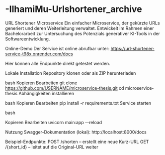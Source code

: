 # -IlhamiMu-Urlshortener_archive

URL Shortener Microservice
Ein einfacher Microservice, der gekürzte URLs generiert und deren Weiterleitung verwaltet. Entwickelt im Rahmen einer Bachelorarbeit zur Untersuchung des Potenzials generativer KI-Tools in der Softwareentwicklung.



Online-Demo
Der Service ist online abrufbar unter:
https://url-shortener-service-t98x.onrender.com/docs

Hier können alle Endpunkte direkt getestet werden.



Lokale Installation
Repository klonen oder als ZIP herunterladen

bash
Kopieren
Bearbeiten
git clone https://github.com/USERNAME/microservice-thesis.git
cd microservice-thesis
Abhängigkeiten installieren

bash
Kopieren
Bearbeiten
pip install -r requirements.txt
Service starten

bash

Kopieren
Bearbeiten
uvicorn main:app --reload

Nutzung
Swagger-Dokumentation (lokal): http://localhost:8000/docs

Beispiel-Endpunkte:
POST /shorten – erstellt eine neue Kurz-URL
GET /{short_id} – leitet auf die Original-URL weiter


